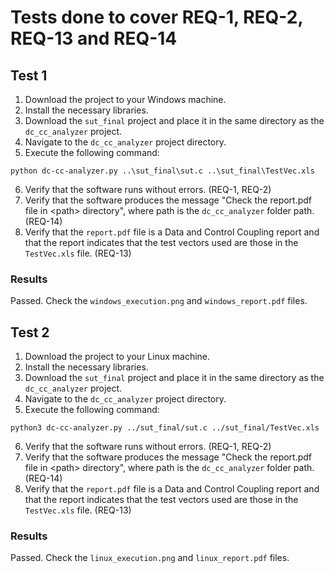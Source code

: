 # Tests done to cover REQ-1, REQ-2, REQ-13 and REQ-14

## Test 1
1. Download the project to your Windows machine.
2. Install the necessary libraries.
3. Download the `sut_final` project and place it in the same directory as the `dc_cc_analyzer` project.
4. Navigate to the `dc_cc_analyzer` project directory.
5. Execute the following command: 

```
python dc-cc-analyzer.py ..\sut_final\sut.c ..\sut_final\TestVec.xls
```

6. Verify that the software runs without errors. (REQ-1, REQ-2)
7. Verify that the software produces the message "Check the report.pdf file in \<path> directory", where path is the `dc_cc_analyzer` folder path. (REQ-14)
8. Verify that the `report.pdf` file is a Data and Control Coupling report and that the report indicates that the test vectors used are those in the `TestVec.xls` file. (REQ-13)

### Results

Passed. Check the `windows_execution.png` and `windows_report.pdf` files.

## Test 2
1. Download the project to your Linux machine.
2. Install the necessary libraries.
3. Download the `sut_final` project and place it in the same directory as the `dc_cc_analyzer` project.
4. Navigate to the `dc_cc_analyzer` project directory.
5. Execute the following command: 

```
python3 dc-cc-analyzer.py ../sut_final/sut.c ../sut_final/TestVec.xls
```

6. Verify that the software runs without errors. (REQ-1, REQ-2)
7. Verify that the software produces the message "Check the report.pdf file in \<path> directory", where path is the `dc_cc_analyzer` folder path. (REQ-14)
8. Verify that the `report.pdf` file is a Data and Control Coupling report and that the report indicates that the test vectors used are those in the `TestVec.xls` file. (REQ-13)

### Results

Passed. Check the `linux_execution.png` and `linux_report.pdf` files.
